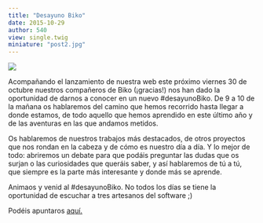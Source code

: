 ```yaml
---
title: "Desayuno Biko"
date: 2015-10-29
author: 540
view: single.twig
miniature: "post2.jpg"
---
```

![](../../images/post2-interior.jpg)

Acompañando el lanzamiento de nuestra web este próximo viernes 30 de octubre nuestros compañeros de Biko (¡gracias!) nos han dado la oportunidad de darnos a conocer en un nuevo #desayunoBiko. De 9 a 10 de la mañana os hablaremos del camino que hemos recorrido hasta llegar a donde estamos, de todo aquello que hemos aprendido en este último año y de las aventuras en las que andamos metidos.


Os hablaremos de nuestros trabajos más destacados, de otros proyectos que nos rondan en la cabeza y de cómo es nuestro día a día. Y lo mejor de todo: abriremos un debate para que podáis preguntar las dudas que os surjan o las curiosidades que queráis saber, y así hablaremos de tú a tú, que siempre es la parte más interesante y donde más se aprende.


Animaos y venid al #desayunoBiko. No todos los días se tiene la oportunidad de escuchar a tres artesanos del software ;)


Podéis apuntaros <a href="http://www.biko2.com/desayuno-de-biko/540-nuestros-okupas-top/#solicita-invitacion" target="_blank">aquí.</a>